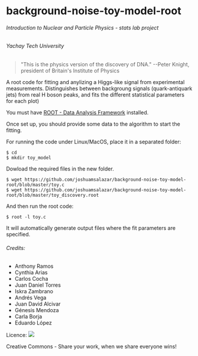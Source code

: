 # background-noise-toy-model-root

###### Introduction to Nuclear and Particle Physics - stats lab project 
###### Yachay Tech University

> "This is the physics version of the discovery of DNA."
> --Peter Knight, president of Britain's Institute of Physics

A root code for fitting and anylizing a Higgs-like signal from experimental measurements. Distinguishes between backgroung signals (quark-antiquark jets) from real H boson peaks, and fits the different statistical parameters for each plot)

You must have [ROOT - Data Analysis Framework](https://root.cern.ch/downloading-root) installed.

Once set up, you should provide some data to the algorithm to start the fitting.

For running the code under Linux/MacOS, place it in a separated folder:

```
$ cd 
$ mkdir toy_model
```

Dowload the required files in the new folder.

```
$ wget https://github.com/joshuamsalazar/background-noise-toy-model-root/blob/master/toy.c
$ wget https://github.com/joshuamsalazar/background-noise-toy-model-root/blob/master/toy_discovery.root
```

And then run the root code:

```
$ root -l toy.c
```
It will automatically generate output files where the fit parameters are specified.


###### Credits: 
- Anthony Ramos
- Cynthia Arias
- Carlos Cocha
- Juan Daniel Torres
- Iskra Zambrano
- Andrés Vega
- Juan David Alcivar
- Génesis Mendoza
- Carla Borja
- Eduardo López



Licence: ![](https://licensebuttons.net/l/by-nc-sa/4.0/88x31.png)

Creative Commons - Share your work, when we share everyone wins!
